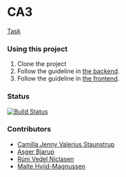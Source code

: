 # CA3

[Task](https://docs.google.com/document/d/1C6tAOaZ75OTHKTf17uUF0PAysJ409KXBNnTME7f966M/edit#)

### Using this project
1. Clone the project
2. Follow the guideline in [the backend](/src).
3. Follow the guideline in [the frontend](/frontend).

### Status

[![Build Status](https://travis-ci.org/Runi-VN/CA3.svg?branch=master)](https://travis-ci.org/Runi-VN/CA3)
### Contributors
 * [Camilla Jenny Valerius Staunstrup](https://github.com/Castau)
 * [Asger Bjarup](https://github.com/HrBjarup)
 * [Rúni Vedel Niclasen](https://github.com/Runi-VN) 
 * [Malte Hviid-Magnussen](https://github.com/MalteMagnussen)

